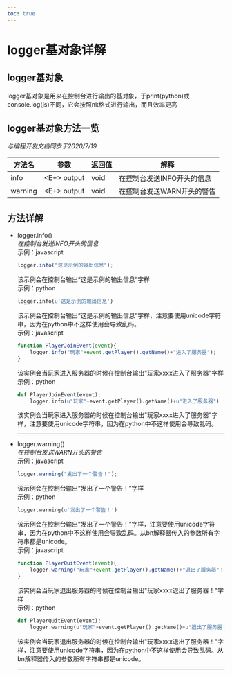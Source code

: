 ```yaml
---  
toc: true  
---  
```

# logger基对象详解  
## logger基对象  
logger基对象是用来在控制台进行输出的基对象，于print(python)或console.log(js)不同，它会按照nk格式进行输出，而且效率更高  
## logger基对象方法一览  
*与编程开发文档同步于2020/7/19*  


|方法名|参数|返回值|解释|
|-|-|-|-|
|info|\<E+> output|void|在控制台发送INFO开头的信息|
|warning|\<E+> output|void|在控制台发送WARN开头的警告|


## 方法详解  
*  logger.info()  
    *在控制台发送INFO开头的信息*  
    示例：javascript  
    ```javascript  
    logger.info("这是示例的输出信息");  
    ```  
    该示例会在控制台输出“这是示例的输出信息”字样  
    示例：python  
    ```python  
    logger.info(u'这是示例的输出信息')  
    ```  
     该示例会在控制台输出“这是示例的输出信息”字样，注意要使用unicode字符串，因为在python中不这样使用会导致乱码。  
    示例：javascript  
    ```javascript  
    function PlayerJoinEvent(event){  
        logger.info("玩家"+event.getPlayer().getName()+"进入了服务器");  
    }  
    ```  
    该实例会当玩家进入服务器的时候在控制台输出"玩家xxxx进入了服务器"字样  
    示例：python  
    ```python  
    def PlayerJoinEvent(event):  
        logger.info(u"玩家"+event.getPlayer().getName()+u"进入了服务器")  
    ```  
    该实例会当玩家进入服务器的时候在控制台输出"玩家xxxx进入了服务器"字样，注意要使用unicode字符串，因为在python中不这样使用会导致乱码。  
    ******  
* logger.warning()  
    *在控制台发送WARN开头的警告*  
    示例：javascript  
    ```javascript  
    logger.warning("发出了一个警告！");  
    ```  
    该示例会在控制台输出“发出了一个警告！”字样  
    示例：python  
    ```python  
    logger.warning(u'发出了一个警告！')  
    ```  
    该示例会在控制台输出“发出了一个警告！”字样，注意要使用unicode字符串，因为在python中不这样使用会导致乱码。从bn解释器传入的参数所有字符串都是unicode。  
    示例：javascript  
    ```javascript  
    function PlayerQuitEvent(event){  
        logger.warning("玩家"+event.getPlayer().getName()+"退出了服务器"！);  
    }  
    ```  
    该实例会当玩家退出服务器的时候在控制台输出"玩家xxxx退出了服务器！"字样  
    示例：python  
    ```python  
    def PlayerQuitEvent(event):  
        logger.warning(u"玩家"+event.getPlayer().getName()+u"退出了服务器！")  
    ```  
    该实例会当玩家退出服务器的时候在控制台输出"玩家xxxx退出了服务器！"字样，注意要使用unicode字符串，因为在python中不这样使用会导致乱码。从bn解释器传入的参数所有字符串都是unicode。  
    ******  
